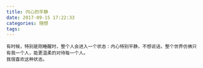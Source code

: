 ```yaml
---
title: 内心的平静
date: 2017-09-15 17:22:33
categories: 随想
tags:
---
```

	有时候，特别是刚睡醒时，整个人会进入一个状态：内心特别平静，不想说话，整个世界仿佛只有我一个人，能更温柔的对待每一个人。
	我很喜欢这种状态。